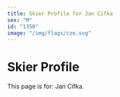 ```yaml
---
title: Skier Profile for Jan Cifka
sex: "M"
id: "1350"
image: "/img/flags/cze.svg" 
---
```


# Skier Profile

This page is for: Jan Cifka.
    